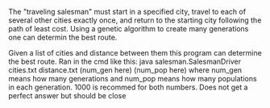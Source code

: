 The "traveling salesman" must start in a specified city, travel to each of several other cities exactly once, and return to the starting city following the path of least cost.
Using a genetic algorithm to create many generations one can determin the best route.

Given a list of cities and distance between them this program can determine the best route.
Ran in the cmd like this: java salesman.SalesmanDriver cities.txt distance.txt (num_gen here) (num_pop here)
where num_gen means how many generations and num_pop means how many populations in each generation.
1000 is recommed for both numbers. Does not get a perfect answer but should be close
